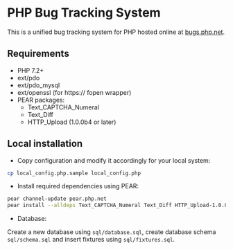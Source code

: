 # PHP Bug Tracking System

This is a unified bug tracking system for PHP hosted online at
[bugs.php.net](https://bugs.php.net).

## Requirements

- PHP 7.2+
- ext/pdo
- ext/pdo_mysql
- ext/openssl (for https:// fopen wrapper)
- PEAR packages:
  - Text_CAPTCHA_Numeral
  - Text_Diff
  - HTTP_Upload (1.0.0b4 or later)

## Local installation

* Copy configuration and modify it accordingly for your local system:

```bash
cp local_config.php.sample local_config.php
```

* Install required dependencies using PEAR:

```bash
pear channel-update pear.php.net
pear install --alldeps Text_CAPTCHA_Numeral Text_Diff HTTP_Upload-1.0.0b4
```

* Database:

Create a new database using `sql/database.sql`, create database schema
`sql/schema.sql` and insert fixtures using `sql/fixtures.sql`.
